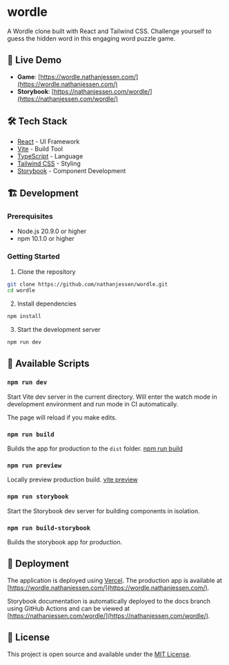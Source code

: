 # wordle

A Wordle clone built with React and Tailwind CSS. Challenge yourself to guess the hidden word in this engaging word puzzle game.

## 🚀 Live Demo

- **Game**: [https://wordle.nathanjessen.com/](https://wordle.nathanjessen.com/)
- **Storybook**: [https://nathanjessen.com/wordle/](https://nathanjessen.com/wordle/)

## 🛠️ Tech Stack

- [React](https://reactjs.org/) - UI Framework
- [Vite](https://vitejs.dev/) - Build Tool
- [TypeScript](https://www.typescriptlang.org/) - Language
- [Tailwind CSS](https://tailwindcss.com/) - Styling
- [Storybook](https://storybook.js.org/) - Component Development

## 🏗️ Development

### Prerequisites

- Node.js 20.9.0 or higher
- npm 10.1.0 or higher

### Getting Started

1. Clone the repository
```bash
git clone https://github.com/nathanjessen/wordle.git
cd wordle
```

2. Install dependencies
```bash
npm install
```

3. Start the development server
```bash
npm run dev
```

## 📜 Available Scripts

### `npm run dev`

Start Vite dev server in the current directory. Will enter the watch mode in development environment and run mode in CI automatically.

The page will reload if you make edits.

### `npm run build`

Builds the app for production to the `dist` folder. [npm run build](https://vitejs.dev/guide/cli.html#build)

### `npm run preview`

Locally preview production build. [vite preview](https://vitejs.dev/guide/cli.html#vite-preview)

### `npm run storybook`

Start the Storybook dev server for building components in isolation.

### `npm run build-storybook`

Builds the storybook app for production.

## 🚀 Deployment

The application is deployed using [Vercel](https://vercel.com). The production app is available at [https://wordle.nathanjessen.com/](https://wordle.nathanjessen.com/).

Storybook documentation is automatically deployed to the docs branch using GitHub Actions and can be viewed at [https://nathanjessen.com/wordle/](https://nathanjessen.com/wordle/).

## 📝 License

This project is open source and available under the [MIT License](LICENSE).
